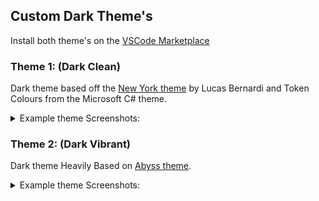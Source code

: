 ## Custom Dark Theme's
Install both theme's on the [VSCode Marketplace](https://marketplace.visualstudio.com/items?itemName=Jubster.customdark)
### Theme 1: (Dark Clean)
Dark theme based off the [New York theme](https://github.com/Bernardi23/New-York-Theme) by Lucas Bernardi and Token Colours from the Microsoft C# theme.

<details>
<summary>Example theme Screenshots:</summary>
<br>

![screenshot](https://github.com/Jubster7/CustomDark/blob/main/Theme%20Screenshots/DarkClean%20example%201.png?raw=true)
![screenshot](https://github.com/Jubster7/CustomDark/blob/main/Theme%20Screenshots/DarkClean%20example%202.png?raw=true)
</details>


### Theme 2: (Dark Vibrant)
Dark theme Heavily Based on [Abyss theme](https://github.com/microsoft/vscode/tree/main/extensions/theme-abyss).

<details>
<summary>Example theme Screenshots:</summary>
<br>

![screenshot](https://github.com/Jubster7/CustomDark/blob/main/Theme%20Screenshots/DarkVibrant%20example%201.png?raw=true)
![screenshot](https://github.com/Jubster7/CustomDark/blob/main/Theme%20Screenshots/DarkVibrant%20example%202.png?raw=true)
</details>
